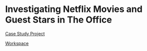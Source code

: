 # Investigating Netflix Movies and Guest Stars in The Office 
<a href="https://app.datacamp.com/learn/projects/entertainment-data" target="_blank">Case Study Project</a>

<a href="https://app.datacamp.com/workspace/w/02846f38-796b-4fd3-877b-581c2db20605/edit" target="_blank"> Workspace </a>

